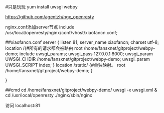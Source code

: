 #只是玩玩
yum install uwsgi  webpy  

https://github.com/agentzh/ngx_openresty

nginx.conf添加server节点
include /usr/local/openresty/nginx/conf/vhost/xiaofancn.conf;

##xiaofancn.conf
server {
    listen       81; 
    server_name xiaofancn; 
    charset utf-8; 
    location /{#所有的请求都会被路由
        root /home/fansxnet/gitproject/webpy-demo;
        include uwsgi_params;
        uwsgi_pass 127.0.0.1:8000;
        uwsgi_param UWSGI_CHDIR /home/fansxnet/gitproject/webpy-demo;
        uwsgi_param UWSGI_SCRIPT index;
    }
    location /static/ {#单独映射。 
         root /home/fansxnet/gitproject/webpy-demo;
    }
    

 }


##cmd
cd /home/fansxnet/gitproject/webpy-demo/
uwsgi -x uwsgi.xml &
cd /usr/local/openresty
./nginx/sbin/nginx

访问 localhost:81




